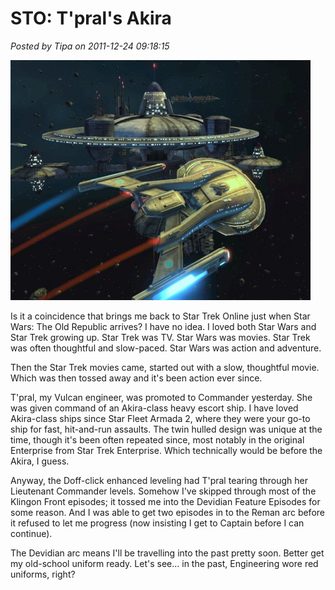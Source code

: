 # STO: T'pral's Akira

*Posted by Tipa on 2011-12-24 09:18:15*

[![](../uploads/2011/12/GameClient-2011-12-24-07-50-26-61-480x384.jpg "T'pral's Akira")](../uploads/2011/12/GameClient-2011-12-24-07-50-26-61.jpg)

Is it a coincidence that brings me back to Star Trek Online just when Star Wars: The Old Republic arrives? I have no idea. I loved both Star Wars and Star Trek growing up. Star Trek was TV. Star Wars was movies. Star Trek was often thoughtful and slow-paced. Star Wars was action and adventure.

Then the Star Trek movies came, started out with a slow, thoughtful movie. Which was then tossed away and it's been action ever since.

T'pral, my Vulcan engineer, was promoted to Commander yesterday. She was given command of an Akira-class heavy escort ship. I have loved Akira-class ships since Star Fleet Armada 2, where they were your go-to ship for fast, hit-and-run assaults. The twin hulled design was unique at the time, though it's been often repeated since, most notably in the original Enterprise from Star Trek Enterprise. Which technically would be before the Akira, I guess.

Anyway, the Doff-click enhanced leveling had T'pral tearing through her Lieutenant Commander levels. Somehow I've skipped through most of the Klingon Front episodes; it tossed me into the Devidian Feature Episodes for some reason. And I was able to get two episodes in to the Reman arc before it refused to let me progress (now insisting I get to Captain before I can continue).

The Devidian arc means I'll be travelling into the past pretty soon. Better get my old-school uniform ready. Let's see... in the past, Engineering wore red uniforms, right?

